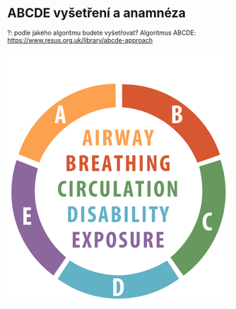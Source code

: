 
<div class="w3-row">
<div class="w3-half w3-large">

# ABCDE vyšetření a anamnéza

?: podle jakého algoritmu budete vyšetřovat? 
Algoritmus ABCDE: https://www.resus.org.uk/library/abcde-approach

</div>
<div class="w3-half">


![slide_4_schema_abcdeV2_0](slide_4_schema_abcdeV2_0.jpg)


</div>
</div>



<!--
Kazuistika 1. (Model – akutní stav, snížená alveolární ventilace z plicní obstrukce a snížená difuze plynů z intersticiálního zánětu.)
A. 60-letý pán je přijat do nemocnice s akutním zápalem plic, Dlouholetý kuřák.
Horečka, dušnost
Labolatorní hodnoty:
–         pH   7.12
–         pO2   60 mmHg
–         pCO2   80 mmHg
–         HCO3-     25 mmol/ l
–         BE = 1 mmol/L
Otázka:  O jakou poruchu se jedná?
•          Jaké jsou její pravděpodobné příčiny?
 
B. Pokračování (Model – chronický stav, snížená alveolární ventilace z dlouhodobé plicní obstrukce)
O pár let později, tento muž přichází do vaší ambulance
•          Již několik let sledován pro chronickou bronchitis a emfyzém (COPD)
•          Nepociťuje větší dušnost než obvykle
•          Laboratorní hodnoty:
–         pH   7.32
–         pO2   60 mmHg
–         pCO2   80 mmHg
–         HCO3-     32 mmol/ l
–         BE = 12 mmol/L
Otázka:  O jakou poruchu se jedná?
Jaké jsou její pravděpodobné příčiny? 
-->